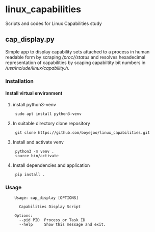 # linux_capabilities
Scripts and codes for Linux Capabilities study

## cap_display.py
Simple app to display capability sets attached to a process in human readable form by scraping */proc/<pid>/status* and resolves hexadecimal representation of capabilities by scaping capabiltity bit numbers in */usr/include/linux/capability.h*. 

### Installation
#### Install virtual environment
1. install python3-venv

        sudo apt install python3-venv


2. In suitable directory clone repository

        git clone https://github.com/boyejoo/linux_capabilities.git

3. Install and activate venv

        python3 -m venv .
        source bin/activate
        
4. Install dependencies and application

        pip install .       

### Usage

        Usage: cap_display [OPTIONS]

          Capabilities Display Script

        Options:
          --pid PID  Process or Task ID
          --help     Show this message and exit.

        

        
